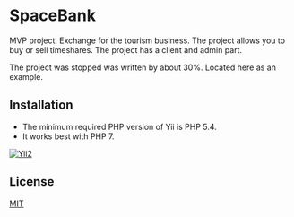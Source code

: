 # SpaceBank

MVP project. Exchange for the tourism business. The project allows you to buy or sell timeshares.
The project has a client and admin part. 

The project was stopped was written by about 30%. Located here as an example.

Installation
------------

- The minimum required PHP version of Yii is PHP 5.4.
- It works best with PHP 7.

[![Yii2](https://img.shields.io/badge/Powered_by-Yii_Framework-green.svg?style=flat)](https://www.yiiframework.com/)

## License
[MIT](https://choosealicense.com/licenses/mit/)

